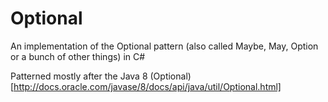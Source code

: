 Optional
========

An implementation of the Optional pattern (also called Maybe, May, Option or a bunch of other things) in C#

Patterned mostly after the Java 8 (Optional)[http://docs.oracle.com/javase/8/docs/api/java/util/Optional.html]
